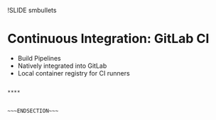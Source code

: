 !SLIDE smbullets
# Continuous Integration: GitLab CI

* Build Pipelines
* Natively integrated into GitLab
* Local container registry for CI runners


~~~SECTION:handouts~~~

****


~~~ENDSECTION~~~
